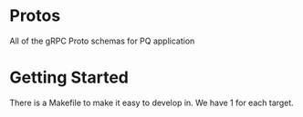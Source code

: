 # Protos

All of the gRPC Proto schemas for PQ application

# Getting Started

There is a Makefile to make it easy to develop in. We have 1 for each target.

